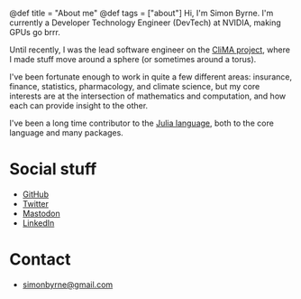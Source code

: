 @def title = "About me"
@def tags = ["about"]
Hi, I'm Simon Byrne. I'm currently a Developer Technology Engineer (DevTech) at NVIDIA, making GPUs go brrr.

Until recently, I was the lead software engineer on the [CliMA
project](https://clima.caltech.edu/), where I made stuff move around a sphere
(or sometimes around a torus).

I've been fortunate enough to work in quite a few different areas: insurance, finance,
statistics, pharmacology, and climate science, but my core interests are at the
intersection of mathematics and computation, and how each can provide insight to the
other.

I've been a long time contributor to the [Julia language](https://julialang.org/), both to the core language and many packages.

# Social stuff

- [GitHub](https://github.com/simonbyrne/)
- [Twitter](https://twitter.com/SimonPJByrne)
- [Mastodon](https://fosstodon.org/@simonbyrne)
- [LinkedIn](https://www.linkedin.com/in/simonpjbyrne/)

# Contact

- [simonbyrne@gmail.com](mailto:simonbyrne@gmail.com)
